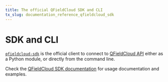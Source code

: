 ```yaml
---
title: The official QFieldCloud SDK and CLI
tx_slug: documentation_reference_qfieldcloud_sdk
---
```


# SDK and CLI

[`qfieldcloud-sdk`](https://pypi.org/project/qfieldcloud-sdk/) is the official client to connect to [QFieldCloud API](api.md) either as a Python module, or directly from the command line.

Check the [QFieldCloud SDK documentation](https://opengisch.github.io/qfieldcloud-sdk-python/) for usage documentation and examples.
